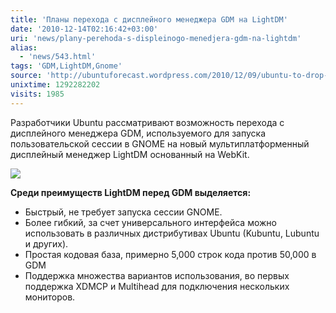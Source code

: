 ```yaml
---
title: 'Планы перехода с дисплейного менеджера GDM на LightDM'
date: '2010-12-14T02:16:42+03:00'
uri: 'news/plany-perehoda-s-displeinogo-menedjera-gdm-na-lightdm'
alias: 
  - 'news/543.html'
tags: 'GDM,LightDM,Gnome'
source: 'http://ubuntuforecast.wordpress.com/2010/12/09/ubuntu-to-drop-gdm-for-lightdm'
unixtime: 1292282202
visits: 1985
---
```

Разработчики Ubuntu рассматривают возможность перехода с дисплейного менеджера GDM, используемого для запуска пользовательской сессии в GNOME на новый мультиплатформенный дисплейный менеджер LightDM основанный на WebKit.

![](img/2010/12/14/02-00/nattylogin.jpg)

**Среди преимуществ LightDM перед GDM выделяется:** 

*   Быстрый, не требует запуска сессии GNOME.
*   Более гибкий, за счет универсального интерфейса можно использовать в различных дистрибутивах Ubuntu (Kubuntu, Lubuntu и других).
*   Простая кодовая база, примерно 5,000 строк кода против 50,000 в GDM
*   Поддержка множества вариантов использования, во первых поддержка  XDMCP и Multihead для подключения нескольких мониторов.
